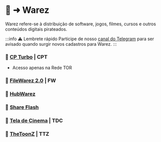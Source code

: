 # 🧵 ➜ Warez

Warez refere-se à distribuição de software, jogos, filmes, cursos e outros conteúdos digitais pirateados. 

:::info ⚠️ Lembrete rápido
Participe de nosso [canal do Telegram](https://t.me/trackerslist) para ser avisado quando surgir novos cadastros para Warez.
:::

### 🧲 [CP Turbo](http://cptv3ofjaw2hr5fqdhnno5qazsy3a6fz6yj2w6t2n2udvqfypsa3u7qd.onion/cpt/login/) | CPT
- Acesso apenas na Rede TOR

### 🧲 [FileWarez 2.0](https://filewarez.club/) | FW

### 🧲 [HubWarez](https://hubwarez.tv/forum/register.php)

### 🧲 [Share Flash](https://www.shareflash.xyz/)

### 🧲 [Tela de Cinema](https://teladecinema.forumeiros.com/) | TDC

### 🧲 [TheToonZ](https://www.thetoonz.com/) | TTZ
